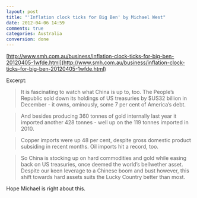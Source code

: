 ```yaml
---
layout: post
title: "'Inflation clock ticks for Big Ben' by Michael West"
date: 2012-04-06 14:59
comments: true
categories: Australia
conversion: done
---
```

[http://www.smh.com.au/business/inflation-clock-ticks-for-big-ben-20120405-1wfde.html](http://www.smh.com.au/business/inflation-clock-ticks-for-big-ben-20120405-1wfde.html)


Excerpt:


> It is fascinating to watch what China is up to, too. The People’s Republic sold down its holdings of US treasuries by $US32 billion in December - it owns, ominously, some 7 per cent of America’s debt.


>And besides producing 360 tonnes of gold internally last year it imported another 428 tonnes - well up on the 119 tonnes imported in 2010.


> Copper imports were up 48 per cent, despite gross domestic product subsiding in recent months. Oil imports hit a record, too.


> So China is stocking up on hard commodities and gold while easing back on US treasuries, once deemed the world’s bellwether asset. Despite our keen leverage to a Chinese boom and bust however, this shift towards hard assets suits the Lucky Country better than most.


Hope Michael is right about this.

